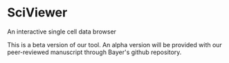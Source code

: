 # SciViewer
An interactive single cell data browser


This is a beta version of our tool. An alpha version will be provided with our peer-reviewed manuscript through Bayer's github repository.
